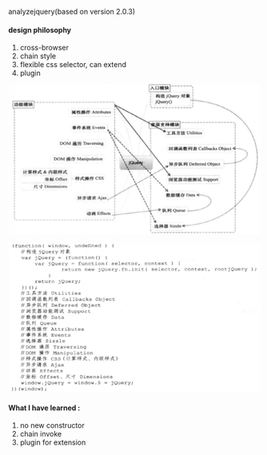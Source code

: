 analyzejquery(based on version 2.0.3)

#### design philosophy
1. cross-browser
2. chain style
3. flexible css selector, can extend
4. plugin

![image](./imgs/jqueryArchitecture.jpg)

![image](./imgs/jqueryArchitecture2.jpg)


#### What I have learned :
1. no new constructor
2. chain invoke
3. plugin for extension
